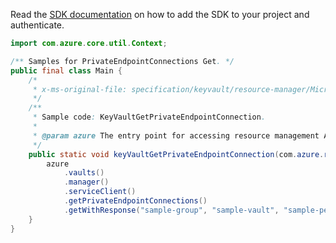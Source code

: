 Read the [SDK documentation](https://github.com/Azure/azure-sdk-for-java/blob/azure-resourcemanager_2.11.0/sdk/resourcemanager/azure-resourcemanager/README.md) on how to add the SDK to your project and authenticate.

```java
import com.azure.core.util.Context;

/** Samples for PrivateEndpointConnections Get. */
public final class Main {
    /*
     * x-ms-original-file: specification/keyvault/resource-manager/Microsoft.KeyVault/stable/2019-09-01/examples/getPrivateEndpointConnection.json
     */
    /**
     * Sample code: KeyVaultGetPrivateEndpointConnection.
     *
     * @param azure The entry point for accessing resource management APIs in Azure.
     */
    public static void keyVaultGetPrivateEndpointConnection(com.azure.resourcemanager.AzureResourceManager azure) {
        azure
            .vaults()
            .manager()
            .serviceClient()
            .getPrivateEndpointConnections()
            .getWithResponse("sample-group", "sample-vault", "sample-pec", Context.NONE);
    }
}
```
